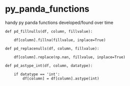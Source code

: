 # py_panda_functions
handy py panda functions developed/found over time

```
def pd_fillnulls(df, column, fillvalue):
    
    df[column].fillna(fillvalue, inplace=True)
    
def pd_replacenulls(df, column, fillvalue):
    
    df[column].replace(np.nan, fillvalue, inplace=True) 
    
def pd_astype_int(df, column, datatype):
    
    if datatype == 'int':
        df[column] = df[column].astype(int)
        
```
